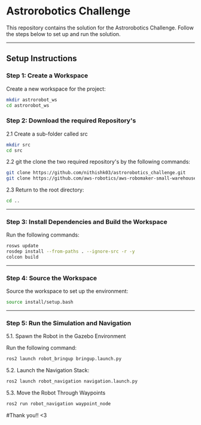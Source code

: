 # Astrorobotics Challenge

This repository contains the solution for the Astrorobotics Challenge. Follow the steps below to set up and run the solution.

---

## Setup Instructions

### Step 1: Create a Workspace
Create a new workspace for the project:

```bash
mkdir astrorobot_ws
cd astrorobot_ws
```

### Step 2: Download the required Repository's

2.1 Create a sub-folder called src


```bash
mkdir src
cd src
```
2.2 git the clone the two required repository's by the following commands:

```bash
git clone https://github.com/nithishk03/astrorobotics_challenge.git
git clone https://github.com/aws-robotics/aws-robomaker-small-warehouse-world.git aws-robomaker-small-warehouse-world
```

2.3 Return to the root directory:
```bash
cd ..
```
---
### Step 3: Install Dependencies and Build the Workspace

Run the following commands:

```bash
rosws update
rosdep install --from-paths . --ignore-src -r -y
colcon build
```

---
### Step 4: Source the Workspace

Source the workspace to set up the environment:

```bash
source install/setup.bash
```

---

### Step 5: Run the Simulation and Navigation
5.1. Spawn the Robot in the Gazebo Environment

Run the following command:

```bash
ros2 launch robot_bringup bringup.launch.py
```

5.2. Launch the Navigation Stack:

```bash
ros2 launch robot_navigation navigation.launch.py
```

5.3. Move the Robot Through Waypoints

```bash
ros2 run robot_navigation waypoint_node
```

#Thank you!! <3
